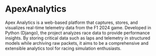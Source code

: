# ApexAnalytics
Apex Analytics is a web-based platform that captures, stores, and visualizes real-time telemetry data from the F1 2024 game. Developed in Python (Django), the project analyzes race data to provide performance insights. By storing critical data such as laps and telemetry in structured models while archiving raw packets, it aims to be a comprehensive and extensible analytics tool for racing simulation enthusiasts.
